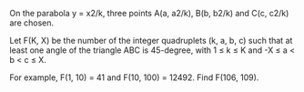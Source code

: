

On the parabola y = x2/k, three points A(a, a2/k), B(b, b2/k) and C(c, c2/k) are chosen.


Let F(K, X) be the number of the integer quadruplets (k, a, b, c) such that at least one angle of the triangle ABC is 45-degree, with 1 &#8804; k &#8804; K and -X &#8804; a < b < c &#8804; X.


For example, F(1, 10) = 41 and F(10, 100) = 12492.
Find F(106, 109).

